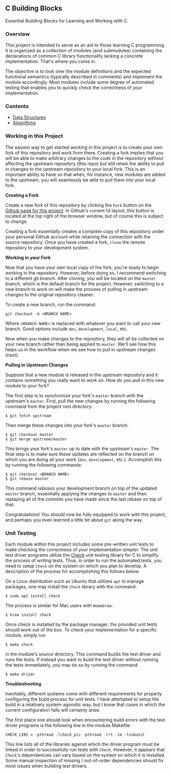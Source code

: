 ## C Building Blocks

Essential Building Blocks for Learning and Working with C.

### Overview

This project is intended to serve as an aid to those learning C programming. It is organized as a collection of modules (and submodules) containing the declarations of common C library functionality lacking a concrete implementation. That's where you come in.

The objective is to look over the module definitions and the expected functional semantics (typically described in comments) and implement the module accordingly. Most modules include some degree of automated testing that enables you to quickly check the correctness of your implementation.

### Contents

- [Data Structures](./data-structures)
- [Algorithms](./algorithms)

### Working in this Project

The easiest way to get started working in this project is to create your own fork of this repository and work from there. Creating a fork implies that you will be able to make arbitrary changes to the code in the repository without affecting the upstream repository (this repo) _but_ still retain the ability to pull in changes to the upstream repository to your local fork. This is an important ability to have so that when, for instance, new modules are added to the upstream, you will seamlessly be able to pull them into your local fork.

**Creating a Fork**

Create a new fork of this repository by clicking the `Fork` button on the [Github page for this project](https://github.com/turingcompl33t/c-building-blocks). In Github's current UI layout, this button is located at the top right of the browser window, but of course this is subject to change. 

Creating a fork essentially creates a complete copy of this repository under your personal Github account while retaining the connection with the source repository. Once you have created a fork, `clone` the remote repository to your development system. 

**Working in your Fork**

Now that you have your own local copy of the fork, you're ready to begin working in the repository. However, before doing so, I recommend switching to a different git _branch_. After cloning, you will be located on the `master` branch, which is the default branch for the project. However, switching to a new branch to work on will make the process of pulling in upstream changes to the original repository cleaner.

To create a new branch, run the command:

```
git checkout -b <BRANCH NAME>
```

Where `<BRANCH NAME>` is replaced with whatever you want to call your new branch. Good options include `dev`, `development`, `local`, etc.

Now when you make changes to the repository, they will all be collected on your new branch rather than being applied to `master`. We'll see how this helps us in the workflow when we see how to pull in upstream changes (next).

**Pulling in Upstream Changes**

Suppose that a new module is released in the upstream repository and it contains something you really want to work on. How do you pull in this new module to your fork?

The first step is to synchronize your fork's `master` branch with the upstream's `master`. First, pull the new changes by running the following command from the project root directory:

```
$ git fetch upstream
```

Then merge these changes into your fork's `master` branch:

```
$ git checkout master
$ git merge upstream/master
```

This brings your fork's `master` up to date with the upstream's `master`. The final step is to make sure these updates are reflected on the branch on which you are doing all your work (`dev`, `development`, etc.). Accomplish this by running the following commands:

```
$ git checkout <BRANCH NAME>
$ git rebase master
```

This command _rebases_ your development branch on top of the updated `master` branch, essentially applying the changes to `master` and then replaying all of the commits you have made since the last rebase on top of that.

Congratulations! You should now be fully equipped to work with this project, and perhaps you even learned a little bit about `git` along the way.

### Unit Testing

Each module within this project includes some pre-written unit tests to make checking the correctness of your implementation simpler. The unit test driver programs utilize the [Check](https://libcheck.github.io/check/index.html) unit testing library for C to simplify the process of writing tests. Thus, in order to run the automated tests, you need to setup `Check` on the system on which you plan to develop. A description of the process for accomplishing this follows below.

On a Linux distribution such as Ubuntu that utilizes `apt` to manage packages, one may install the `Check` library with the command:

```
$ sudo apt install check
```

The process is similar for Mac users with `Homebrew`:

```
$ brew install check
```

Once check is installed by the package manager, the provided unit tests should work out of the box. To check your implementation for a specific module, simply run

```
$ make check
```

in the module's source directory. This command builds the test driver and runs the tests. If instead you want to build the test driver without running the tests immediately, you may do so by running the command:

```
$ make driver
```

**Troubleshooting**

Inevitably, different systems come with different requirements for properly configuring the build process for unit tests. I have attempted to setup the build in a relatively system-agnostic way, but I know that cases in which the current configuration fails will certainly arise. 

The first place one should look when encountering build errors with the test driver programs is the following line in the module Makefile:

```
CHECK_LIBS = -pthread -lcheck_pic -pthread -lrt -lm -lsubunit
```

This line lists all of the libraries against which the driver program must be linked in order to successfully run tests with `Check`. However, it appears that `Check`'s dependencies can vary based on the system on which it is installed. Some manual inspection of missing / out-of-order dependencies should fix most issues when building test drivers.